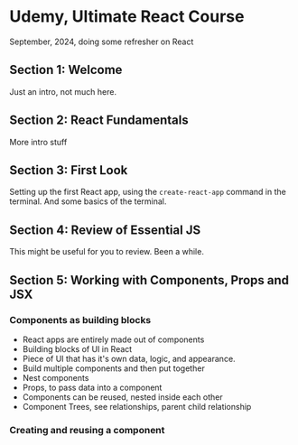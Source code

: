 # Udemy, Ultimate React Course

September, 2024, doing some refresher on React

## Section 1: Welcome

Just an intro, not much here.

## Section 2: React Fundamentals

More intro stuff

## Section 3: First Look

Setting up the first React app, using the `create-react-app` command in the terminal. And some basics of the terminal.

## Section 4: Review of Essential JS

This might be useful for you to review. Been a while.

## Section 5: Working with Components, Props and JSX

### Components as building blocks

- React apps are entirely made out of components
- Building blocks of UI in React
- Piece of UI that has it's own data, logic, and appearance.
- Build multiple components and then put together
- Nest components
- Props, to pass data into a component
- Components can be reused, nested inside each other
- Component Trees, see relationships, parent child relationship

### Creating and reusing a component
